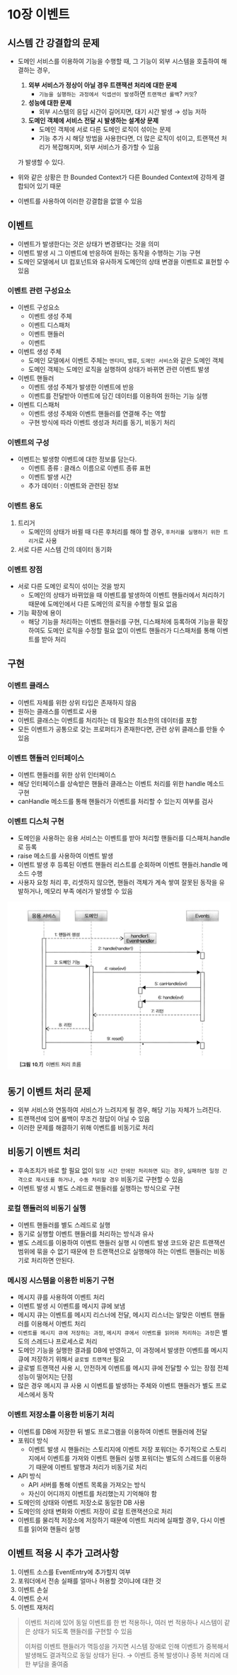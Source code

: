 # 10장 이벤트

## 시스템 간 강결합의 문제

* 도메인 서비스를 이용하여 기능을 수행할 때, 그 기능이 외부 시스템을 호출하여 해결하는 경우,

  1. **외부 서비스가 정상이 아닐 경우 트랜잭션 처리에 대한 문제**
     * `기능을 실행하는 과정에서 익셉션이 발생`하면 `트랜잭션 롤백`? `커밋`?
  2. **성능에 대한 문제**
     * 외부 시스템의 응답 시간이 길어지면, 대기 시간 발생 → 성능 저하
  3. **도메인 객체에 서비스 전달 시 발생하는 설계상 문제**
     * 도메인 객체에 서로 다른 도메인 로직이 섞이는 문제
     * 기능 추가 시 해당 방법을 사용한다면, 더 많은 로직이 섞이고, 트랜잭션 처리가 복잡해지며, 외부 서비스가 증가할 수 있음

  가 발생할 수 있다.  

* 위와 같은 상황은 한 Bounded Context가 다른 Bounded Context에 강하게 결합되어 있기 때문
* 이벤트를 사용하여 이러한 강결합을 없앨 수 있음

## 이벤트

* 이벤트가 발생한다는 것은 상태가 변경됐다는 것을 의미
* 이벤트 발생 시 그 이벤트에 반응하여 원하는 동작을 수행하는 기능 구현
* 도메인 모델에서 UI 컴포넌트와 유사하게 도메인의 상태 변경을 이벤트로 표현할 수 있음

### 이벤트 관련 구성요소

* 이벤트 구성요소
  * 이벤트 생성 주체
  * 이벤트 디스패처
  * 이벤트 핸들러
  * 이벤트 
* 이벤트 생성 주체
  * 도메인 모델에서 이벤트 주체는 `엔티티`, `밸류`, `도메인 서비스`와 같은 도메인 객체
  * 도메인 객체는 도메인 로직을 실행하여 상태가 바뀌면 관련 이벤트 발생 
* 이벤트 핸들러
  * 이벤트 생성 주체가 발생한 이벤트에 반응
  * 이벤트를 전달받아 이벤트에 담긴 데이터를 이용하여 원하는 기능 실행 
* 이벤트 디스패처
  * 이벤트 생성 주체와 이벤트 핸들러를 연결해 주는 역할
  * 구현 방식에 따라 이벤트 생성과 처리를 동기, 비동기 처리

### 이벤트의 구성

* 이벤트는 발생항 이벤트에 대한 정보를 담는다.
  * 이벤트 종류 : 클래스 이름으로 이벤트 종류 표현
  * 이벤트 발생 시간
  * 추가 데이터 : 이벤트와 관련된 정보

### 이벤트 용도

1. 트리거
   * 도메인의 상태가 바뀔 때 다른 후처리를 해야 할 경우, `후처리를 실행하기 위한 트리거`로 사용
2. 서로 다른 시스템 간의 데이터 동기화

### 이벤트 장점

* 서로 다른 도메인 로직이 섞이는 것을 방지
  * 도메인의 상태가 바뀌었을 때 이벤트를 발생하여 이벤트 핸들러에서 처리하기 때문에 도메인에서 다른 도메인의 로직을 수행할 필요 없음
* 기능 확장에 용이
  * 해당 기능을 처리하는 이벤트 핸들러를 구현, 디스패처에 등록하여  기능을 확장하여도 도메인 로직을 수정할 필요 없이 이벤트 핸들러가 디스패처를 통해 이벤트를 받아 처리

## 구현

### 이벤트 클래스

* 이벤트 자체를 위한 상위 타입은 존재하지 않음
* 원하는 클래스를 이벤트로 사용
* 이벤트 클래스는 이벤트를 처리하는 데 필요한 최소한의 데이터를 포함
* 모든 이벤트가 공통으로 갖는 프로퍼티가 존재한다면, 관련 상위 클래스를 만들 수 있음

### 이벤트 핸들러 인터페이스

* 이벤트 핸들러를 위한 상위 인터페이스
* 해당 인터페이스를 상속받은 핸들러 클래스는 이벤트 처리를 위한 handle 메소드 구현
* canHandle 메소드를 통해 핸들러가 이벤트를 처리할 수 있는지 여부를 검사

### 이벤트 디스처 구현

* 도메인을 사용하는 응용 서비스는 이벤트를 받아 처리할 핸들러를 디스패처.handle로 등록
* raise 메소드를 사용하여 이벤트 발생
* 이벤트 발생 후 등록된 이벤트 핸들러 리스트를 순회하며 이벤트 핸들러.handle 메소드 수행
* 사용자 요청 처리 후, 리셋하지 않으면, 핸들러 객체가 계속 쌓여 잘못된 동작을 유발하거나, 메모리 부족 에러가 발생할 수 있음

![](../.gitbook/assets/image%20%2816%29.png)

## 동기 이벤트 처리 문제

* 외부 서비스와 연동하여 서비스가 느려지게 될 경우, 해당 기능 자체가 느려진다.
* 트랜잭션에 있어 롤백이 무조건 정답이 아닐 수 있음
* 이러한 문제를 해결하기 위해 이벤트를 비동기로 처리

## 비동기 이벤트 처리

* 후속조치가 바로 할 필요 없이 `일정 시간 안에만 처리하면 되는 경우`, `실패하면 일정 간격으로 재시도를 하거나, 수동 처리할 경우`  비동기로 구현할 수 있음
* 이벤트 발생 시 별도 스레드로 핸들러를 실행하는 방식으로 구현

### 로컬 핸들러의 비동기 실행

* 이벤트 핸들러를 별도 스레드로 실행
* 동기로 실행할 이벤트 핸들러를 처리하는 방식과 유사
* 별도 스레드를 이용하여 이벤트 핸들러 실행 시 이벤트 발생 코드와 같은 트랜잭션 범위에 묶을 수 없기 때문에 한 트랜잭션으로 실행해야 하는 이벤트 핸들러는 비동기로 처리하면 안된다.

### 메시징 시스템을 이용한 비동기 구현

* 메시지 큐를 사용하여 이벤트 처리
* 이벤트 발생 시 이벤트를 메시지 큐에 보냄
* 메시지 큐는 이벤트를 메시지 리스너에 전달,  메시지 리스너는 알맞은 이벤트 핸들러를 이용해서 이벤트 처리
* `이벤트를 메시지 큐에 저장하는 과정`, `메시지 큐에서 이벤트를 읽어와 처리하는 과정`은  별도의 스레드나 프로세스로 처리
* 도메인 기능을 실행한 결과를 DB에 반영하고, 이 과정에서 발생한 이벤트를 메시지 큐에 저장하기 위해서 `글로벌 트랜잭션` 필요
* 글로벌 트랜잭션 사용 시, 안전하게 이벤트를 메시지 큐에 전달할 수 있는 장점 전체 성능이 떨어지는 단점
* 많은 경우 메시지 큐 사용 시 이벤트를 발생하는 주체와 이벤트 핸들러가 별도 프로세스에서 동작

### 이벤트 저장소를 이용한 비동기 처리

* 이벤트를 DB에 저장한 뒤 별도 프로그램을 이용하여 이벤트 핸들러에 전달
* 포워더 방식
  * 이벤트 발생 시 핸들러는 스토리지에 이벤트 저장 포워더는 주기적으로 스토리지에서 이벤트를 가져와 이벤트 핸들러 실행 포워더는 별도의 스레드를 이용하기 때문에 이벤트 발행과 처리가 비동기로 처리 
* API 방식
  * API 서버를 통해 이벤트 목록을 가져오는 방식
  * 자신이 어디까지 이벤트를 처리했는지 기억해야 함 
* 도메인의 상태와 이벤트 저장소로 동일한 DB 사용
* 도메인의 상태 변화와 이벤트 저장이 로컬 트랜잭션으로 처리
* 이벤트를 물리적 저장소에 저장하기 때문에 이벤트 처리에 실패할 경우, 다시 이벤트를 읽어와 핸들러 실행

## 이벤트 적용 시 추가 고려사항

1. 이벤트 소스를 EventEntry에 추가할지 여부
2. 포워더에서 전송 실패를 얼마나 허용할 것이냐에 대한 것
3. 이벤트 손실
4. 이벤트 순서
5. 이벤트 재처리

> 이벤트 처리에 있어 동일 이벤트를 한 번 적용하나, 여러 번 적용하나 시스템이 같은 상태가 되도록 핸들러를 구현할 수 있음
>
> 이처럼 이벤트 핸들러가 멱등성을 가지면 시스템 장애로 인해 이벤트가 중복해서 발생해도 결과적으로 동일 상태가 된다. → 이벤트 중복 발생이나 중복 처리에 대한 부담을 줄여줌

